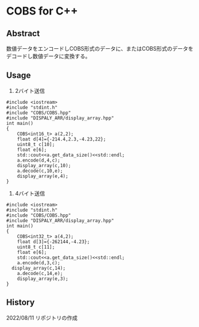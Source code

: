 # COBS for C++
## Abstract
数値データをエンコードしCOBS形式のデータに、またはCOBS形式のデータをデコードし数値データに変換する。
## Usage
  1. 2バイト送信
  ```
  #include <iostream>
  #include "stdint.h"
  #include "COBS/COBS.hpp"
  #include "DISPALY_ARR/display_array.hpp"
  int main()
  {
	  COBS<int16_t> a(2,2);
	  float d[4]={-214.4,2.3,-4.23,22};
	  uint8_t c[10];
	  float e[6];
	  std::cout<<a.get_data_size()<<std::endl;
	  a.encode(d,4,c);
	  display_array(c,10);
	  a.decode(c,10,e);
	  display_array(e,4);
  }
  ```
  1. 4バイト送信
  ```
  #include <iostream>
  #include "stdint.h"
  #include "COBS/COBS.hpp"
  #include "DISPALY_ARR/display_array.hpp"
  int main()
  {
	  COBS<int32_t> a(4,2);
	  float d[3]={-262144,-4.23};
	  uint8_t c[11];
	  float e[6];
	  std::cout<<a.get_data_size()<<std::endl;
	  a.encode(d,3,c);
    display_array(c,14);
	  a.decode(c,14,e);
	  display_array(e,3);
  }
  ```
## History
2022/08/11 リポジトリの作成
